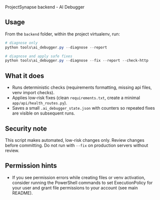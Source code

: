 ProjectSynapse backend - AI Debugger

Usage
-----
From the `backend` folder, within the project virtualenv, run:

```powershell
# diagnose only
python tools\ai_debugger.py --diagnose --report

# diagnose and apply safe fixes
python tools\ai_debugger.py --diagnose --fix --report --check-http
```

What it does
------------
- Runs deterministic checks (requirements formatting, missing api files, venv import checks).
- Applies low-risk fixes (clean `requirements.txt`, create a minimal `app/api/health_routes.py`).
- Saves a small `.ai_debugger_state.json` with counters so repeated fixes are visible on subsequent runs.

Security note
-------------
This script makes automated, low-risk changes only. Review changes before committing. Do not run with `--fix` on production servers without review.

Permission hints
----------------
- If you see permission errors while creating files or venv activation, consider running the PowerShell commands to set ExecutionPolicy for your user and grant file permissions to your account (see main README).
